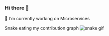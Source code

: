 ### Hi there 👋
🔭 I’m currently working on Microservices 

Snake eating my contribution graph
![snake gif](https://github.com/eymenyaci/eymenyaci/blob/output/github-contribution-grid-snake.gif)

<!--
**eymenyaci/eymenyaci** is a ✨ _special_ ✨ repository because its `README.md` (this file) appears on your GitHub profile.

Here are some ideas to get you started:

- 🔭 I’m currently working on ...
- 🌱 I’m currently learning ...
- 👯 I’m looking to collaborate on ...
- 🤔 I’m looking for help with ...
- 💬 Ask me about ...
- 📫 How to reach me: ...
- 😄 Pronouns: ...
- ⚡ Fun fact: ...
-->

